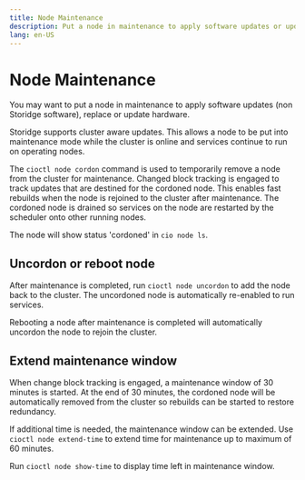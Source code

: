 ```yaml
---
title: Node Maintenance
description: Put a node in maintenance to apply software updates or update hardware  
lang: en-US
---
```


# Node Maintenance

You may want to put a node in maintenance to apply software updates (non Storidge software), replace or update hardware.

Storidge supports cluster aware updates. This allows a node to be put into maintenance mode while the cluster is online and services continue to run on operating nodes.

The `cioctl node cordon` command is used to temporarily remove a node from the cluster for maintenance. Changed block tracking is engaged to track updates that are destined for the cordoned node. This enables fast rebuilds when the node is rejoined to the cluster after maintenance. The cordoned node is drained so services on the node are restarted by the scheduler onto other running nodes.

The node will show status 'cordoned' in `cio node ls`.

## Uncordon or reboot node

After maintenance is completed, run `cioctl node uncordon` to add the node back to the cluster. The uncordoned node is automatically re-enabled to run services.

Rebooting a node after maintenance is completed will automatically uncordon the node to rejoin the cluster.

## Extend maintenance window

When change block tracking is engaged, a maintenance window of 30 minutes is started. At the end of 30 minutes, the cordoned node will be automatically removed from the cluster so rebuilds can be started to restore redundancy.

If additional time is needed, the maintenance window can be extended. Use `cioctl node extend-time` to extend time for maintenance up to maximum of 60 minutes.

Run `cioctl node show-time` to display time left in maintenance window.
